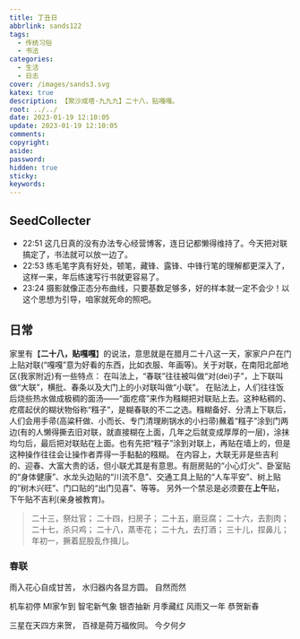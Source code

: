 ```yaml
---
title: 丁丑日
abbrlink: sands122
tags:
  - 传统习俗
  - 书法
categories:
  - 生活
  - 日志
cover: /images/sands3.svg
katex: true
description: 【聚沙成塔·九九九】二十八，贴嘎嘎。
root: ../../
date: 2023-01-19 12:10:05
update: 2023-01-19 12:10:05
comments:
copyright:
aside:
password:
hidden: true
sticky:
keywords:
---
```


## SeedCollecter
- 22:51 这几日真的没有办法专心经营博客，连日记都懒得维持了。今天把对联搞定了，书法就可以放一边了。
- 22:53 练毛笔字真有好处，顿笔，藏锋、露锋、中锋行笔的理解都更深入了，这样一来，年后练速写行书就更容易了。
- 23:24 摄影就像正态分布曲线，只要基数足够多，好的样本就一定不会少！以这个思想为引导，咱家就死命的照吧。


## 日常
家里有【**二十八，贴嘎嘎**】的说法，意思就是在腊月二十八这一天，家家户户在门上贴对联(“嘎嘎”意为好看的东西，比如衣服、年画等)。关于对联，在南阳北部地区(我家附近)有一些特点：
在叫法上，“春联”往往被叫做“对(dei)子”，上下联叫做“大联”，横批、春条以及大门上的小对联叫做“小联”。
在贴法上，人们往往饭后烧些热水做成极稠的面汤——“面疙瘩”来作为糨糊把对联贴上去。这种粘稠的、疙瘩起伏的糊状物俗称“糨子”，是糊春联的不二之选。糨糊备好、分清上下联后，人们会用手帚(高粱秆做、小而长、专门清理刷锅水的小扫帚)蘸着“糨子”涂到门两边(有的人懒得撕去旧对联，就直接糊在上面，几年之后就变成厚厚的一层)，涂抹均匀后，最后把对联贴在上面。也有先把“糨子”涂到对联上，再贴在墙上的，但是这种操作往往会让操作者弄得一手黏黏的糨糊。
在内容上，大联无非是些吉利的、迎春、大富大贵的话，但小联尤其是有意思。有厨房贴的“小心灯火”、卧室贴的“身体健康”、水龙头边贴的“川流不息”、交通工具上贴的“人车平安”、树上贴的“树木兴旺”、门口贴的“出门见喜”、等等。
另外一个禁忌是必须要在**上午**贴，下午贴不吉利(亲身被教育)。

> 二十三，祭灶官；
> 二十四，扫房子；
> 二十五，磨豆腐；
> 二十六，去割肉；
> 二十七，杀只鸡；
> 二十八，蒸枣花；
> 二十九，去打酒；
> 三十儿，捏鼻儿；
> 年初一，撅着屁股乱作揖儿。

### 春联

雨入花心自成甘苦，
水归器内各显方圆。
自然而然

机车初停 MI家乍到 智宅新气象
银杏抽新 月季藏红 风雨又一年
恭贺新春

三星在天四方来贺，
百禄是荷万福攸同。
今夕何夕

